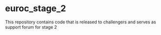 # euroc_stage_2
This repository contains code that is released to challengers and serves as support forum for stage 2
